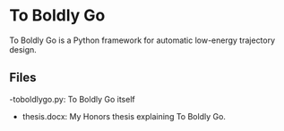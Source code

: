 # To Boldly Go

To Boldly Go is a Python framework for automatic low-energy trajectory design.

## Files

-toboldlygo.py: To Boldly Go itself
- thesis.docx: My Honors thesis explaining To Boldly Go.
